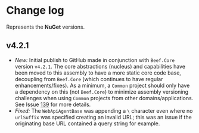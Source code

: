 ﻿# Change log

Represents the **NuGet** versions.

## v4.2.1
- *New:* Initial publish to GitHub made in conjunction with `Beef.Core` version `v4.2.1`. The core abstractions (nucleus) and capabilities have been moved to this assembly to have a more static core code base, decoupling from `Beef.Core` (which continues to have regular enhancements/fixes). As a minimum, a `Common` project should only have a dependency on this (not `Beef.Core`) to minimize assembly versioning challenges when using `Common` projects from other domains/applications. See Issue [139](https://github.com/Avanade/Beef/issues/139) for more details.
- *Fixed:* The `WebApiAgentBase` was appending a `\` character even where no `urlSuffix` was specified creating an invalid URL; this was an issue if the originating base URL contained a query string for example.
